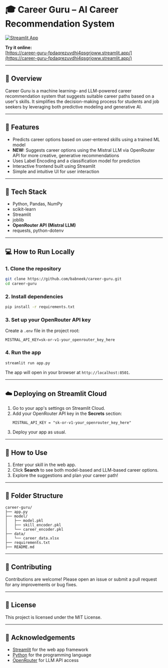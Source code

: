 # 🎓 Career Guru – AI Career Recommendation System

[![Streamlit App](https://static.streamlit.io/badges/streamlit_badge_black_white.svg)](https://career-guru-fpdaqrezuvdhi4qsgrjoww.streamlit.app/)

**Try it online:**  
[https://career-guru-fpdaqrezuvdhi4qsgrjoww.streamlit.app/](https://career-guru-fpdaqrezuvdhi4qsgrjoww.streamlit.app/)

---

## 📖 Overview
Career Guru is a machine learning– and LLM-powered career recommendation system that suggests suitable career paths based on a user's skills. It simplifies the decision-making process for students and job seekers by leveraging both predictive modeling and generative AI.

---

## 🚀 Features
- Predicts career options based on user-entered skills using a trained ML model
- **NEW:** Suggests career options using the Mistral LLM via OpenRouter API for more creative, generative recommendations
- Uses Label Encoding and a classification model for prediction
- Interactive frontend built using Streamlit
- Simple and intuitive UI for user interaction

---

## 🧠 Tech Stack
- Python, Pandas, NumPy
- scikit-learn
- Streamlit
- joblib
- **OpenRouter API (Mistral LLM)**
- requests, python-dotenv

---

## 💻 How to Run Locally

### 1. Clone the repository
```bash
git clone https://github.com/babneek/career-guru.git
cd career-guru
```

### 2. Install dependencies
```bash
pip install -r requirements.txt
```

### 3. Set up your OpenRouter API key
Create a `.env` file in the project root:
```
MISTRAL_API_KEY=sk-or-v1-your_openrouter_key_here
```

### 4. Run the app
```bash
streamlit run app.py
```
The app will open in your browser at `http://localhost:8501`.

---

## ☁️ Deploying on Streamlit Cloud
1. Go to your app's settings on Streamlit Cloud.
2. Add your OpenRouter API key in the **Secrets** section:
   ```
   MISTRAL_API_KEY = "sk-or-v1-your_openrouter_key_here"
   ```
3. Deploy your app as usual.

---

## 🧩 How to Use
1. Enter your skill in the web app.
2. Click **Search** to see both model-based and LLM-based career options.
3. Explore the suggestions and plan your career path!

---

## 📁 Folder Structure
```
career-guru/
├── app.py
├── model/
│   ├── model.pkl
│   ├── skill_encoder.pkl
│   └── career_encoder.pkl
├── data/
│   └── career_data.xlsx
├── requirements.txt
├── README.md
```

---

## 🤝 Contributing
Contributions are welcome! Please open an issue or submit a pull request for any improvements or bug fixes.

---

## 📄 License
This project is licensed under the MIT License.

---

## 🙏 Acknowledgements
- [Streamlit](https://streamlit.io/) for the web app framework
- [Python](https://www.python.org/) for the programming language
- [OpenRouter](https://openrouter.ai/) for LLM API access

